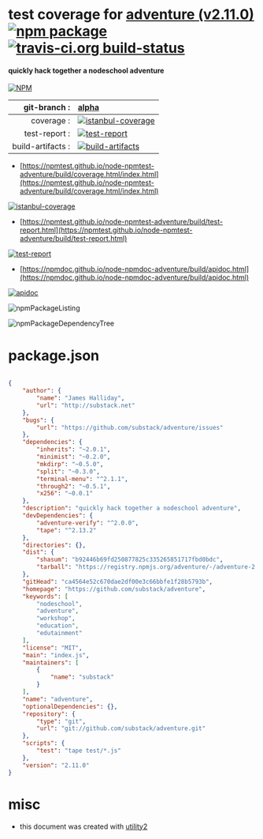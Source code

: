 # test coverage for  [adventure (v2.11.0)](https://github.com/substack/adventure)  [![npm package](https://img.shields.io/npm/v/npmtest-adventure.svg?style=flat-square)](https://www.npmjs.org/package/npmtest-adventure) [![travis-ci.org build-status](https://api.travis-ci.org/npmtest/node-npmtest-adventure.svg)](https://travis-ci.org/npmtest/node-npmtest-adventure)
#### quickly hack together a nodeschool adventure

[![NPM](https://nodei.co/npm/adventure.png?downloads=true&downloadRank=true&stars=true)](https://www.npmjs.com/package/adventure)

| git-branch : | [alpha](https://github.com/npmtest/node-npmtest-adventure/tree/alpha)|
|--:|:--|
| coverage : | [![istanbul-coverage](https://npmtest.github.io/node-npmtest-adventure/build/coverage.badge.svg)](https://npmtest.github.io/node-npmtest-adventure/build/coverage.html/index.html)|
| test-report : | [![test-report](https://npmtest.github.io/node-npmtest-adventure/build/test-report.badge.svg)](https://npmtest.github.io/node-npmtest-adventure/build/test-report.html)|
| build-artifacts : | [![build-artifacts](https://npmtest.github.io/node-npmtest-adventure/glyphicons_144_folder_open.png)](https://github.com/npmtest/node-npmtest-adventure/tree/gh-pages/build)|

- [https://npmtest.github.io/node-npmtest-adventure/build/coverage.html/index.html](https://npmtest.github.io/node-npmtest-adventure/build/coverage.html/index.html)

[![istanbul-coverage](https://npmtest.github.io/node-npmtest-adventure/build/screenCapture.buildCi.browser.%252Ftmp%252Fbuild%252Fcoverage.lib.html.png)](https://npmtest.github.io/node-npmtest-adventure/build/coverage.html/index.html)

- [https://npmtest.github.io/node-npmtest-adventure/build/test-report.html](https://npmtest.github.io/node-npmtest-adventure/build/test-report.html)

[![test-report](https://npmtest.github.io/node-npmtest-adventure/build/screenCapture.buildCi.browser.%252Ftmp%252Fbuild%252Ftest-report.html.png)](https://npmtest.github.io/node-npmtest-adventure/build/test-report.html)

- [https://npmdoc.github.io/node-npmdoc-adventure/build/apidoc.html](https://npmdoc.github.io/node-npmdoc-adventure/build/apidoc.html)

[![apidoc](https://npmdoc.github.io/node-npmdoc-adventure/build/screenCapture.buildCi.browser.%252Ftmp%252Fbuild%252Fapidoc.html.png)](https://npmdoc.github.io/node-npmdoc-adventure/build/apidoc.html)

![npmPackageListing](https://npmtest.github.io/node-npmtest-adventure/build/screenCapture.npmPackageListing.svg)

![npmPackageDependencyTree](https://npmtest.github.io/node-npmtest-adventure/build/screenCapture.npmPackageDependencyTree.svg)



# package.json

```json

{
    "author": {
        "name": "James Halliday",
        "url": "http://substack.net"
    },
    "bugs": {
        "url": "https://github.com/substack/adventure/issues"
    },
    "dependencies": {
        "inherits": "~2.0.1",
        "minimist": "~0.2.0",
        "mkdirp": "~0.5.0",
        "split": "~0.3.0",
        "terminal-menu": "^2.1.1",
        "through2": "~0.5.1",
        "x256": "~0.0.1"
    },
    "description": "quickly hack together a nodeschool adventure",
    "devDependencies": {
        "adventure-verify": "^2.0.0",
        "tape": "^2.13.2"
    },
    "directories": {},
    "dist": {
        "shasum": "b92446b69fd250877825c335265851717fbd0bdc",
        "tarball": "https://registry.npmjs.org/adventure/-/adventure-2.11.0.tgz"
    },
    "gitHead": "ca4564e52c670dae2df00e3c66bbfe1f28b5793b",
    "homepage": "https://github.com/substack/adventure",
    "keywords": [
        "nodeschool",
        "adventure",
        "workshop",
        "education",
        "edutainment"
    ],
    "license": "MIT",
    "main": "index.js",
    "maintainers": [
        {
            "name": "substack"
        }
    ],
    "name": "adventure",
    "optionalDependencies": {},
    "repository": {
        "type": "git",
        "url": "git://github.com/substack/adventure.git"
    },
    "scripts": {
        "test": "tape test/*.js"
    },
    "version": "2.11.0"
}
```



# misc
- this document was created with [utility2](https://github.com/kaizhu256/node-utility2)
